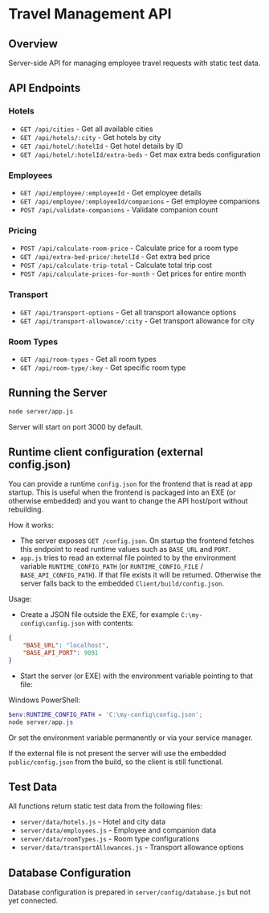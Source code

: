 # Travel Management API

## Overview
Server-side API for managing employee travel requests with static test data.

## API Endpoints

### Hotels
- `GET /api/cities` - Get all available cities
- `GET /api/hotels/:city` - Get hotels by city
- `GET /api/hotel/:hotelId` - Get hotel details by ID
- `GET /api/hotel/:hotelId/extra-beds` - Get max extra beds configuration

### Employees
- `GET /api/employee/:employeeId` - Get employee details
- `GET /api/employee/:employeeId/companions` - Get employee companions
- `POST /api/validate-companions` - Validate companion count

### Pricing
- `POST /api/calculate-room-price` - Calculate price for a room type
- `GET /api/extra-bed-price/:hotelId` - Get extra bed price
- `POST /api/calculate-trip-total` - Calculate total trip cost
- `POST /api/calculate-prices-for-month` - Get prices for entire month

### Transport
- `GET /api/transport-options` - Get all transport allowance options
- `GET /api/transport-allowance/:city` - Get transport allowance for city

### Room Types
- `GET /api/room-types` - Get all room types
- `GET /api/room-type/:key` - Get specific room type

## Running the Server

```bash
node server/app.js
```

Server will start on port 3000 by default.

## Runtime client configuration (external config.json)

You can provide a runtime `config.json` for the frontend that is read at app startup. This is useful when the frontend is packaged into an EXE (or otherwise embedded) and you want to change the API host/port without rebuilding.

How it works:
- The server exposes `GET /config.json`. On startup the frontend fetches this endpoint to read runtime values such as `BASE_URL` and `PORT`.
- `app.js` tries to read an external file pointed to by the environment variable `RUNTIME_CONFIG_PATH` (or `RUNTIME_CONFIG_FILE` / `BASE_API_CONFIG_PATH`). If that file exists it will be returned. Otherwise the server falls back to the embedded `Client/build/config.json`.

Usage:
- Create a JSON file outside the EXE, for example `C:\my-config\config.json` with contents:

```json
{
	"BASE_URL": "localhost",
	"BASE_API_PORT": 9091
}
```

- Start the server (or EXE) with the environment variable pointing to that file:

Windows PowerShell:

```powershell
$env:RUNTIME_CONFIG_PATH = 'C:\my-config\config.json';
node server/app.js
```

Or set the environment variable permanently or via your service manager.

If the external file is not present the server will use the embedded `public/config.json` from the build, so the client is still functional.

## Test Data

All functions return static test data from the following files:
- `server/data/hotels.js` - Hotel and city data
- `server/data/employees.js` - Employee and companion data
- `server/data/roomTypes.js` - Room type configurations
- `server/data/transportAllowances.js` - Transport allowance options

## Database Configuration

Database configuration is prepared in `server/config/database.js` but not yet connected.
